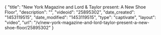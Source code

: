 {
    "title": "New York Magazine and Lord & Taylor present: A New Shoe Floor",
    "description": "",
    "videoid": "25895302",
    "date_created": "1453119515",
    "date_modified": "1453119515",
    "type": "captivate",
    "layout": "video",
    "url": "\/v\/new-york-magazine-and-lord-taylor-present-a-new-shoe-floor\/25895302"
}